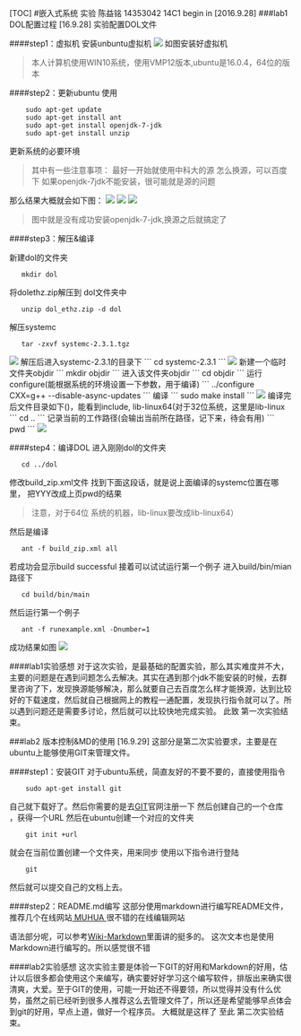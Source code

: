 [TOC]
#嵌入式系统 实验
陈益铭 14353042 14C1 begin in [2016.9.28]
###lab1 DOL配置过程 [16.9.28]
实验配置DOL文件

####step1：虚拟机
安装unbuntu虚拟机
<img src="https://github.com/Ym111/ES2016_14353042/blob/master/Res/Pic/1.png">
如图安装好虚拟机
>本人计算机使用WIN10系统，使用VMP12版本,ubuntu是16.0.4，64位的版本

####step2：更新ubuntu
使用
``` 
    sudo apt-get update
    sudo apt-get install ant
    sudo apt-get install openjdk-7-jdk
    sudo apt-get install unzip
```
更新系统的必要环境
>其中有一些注意事项：
最好一开始就使用中科大的源
怎么换源，可以百度下
如果openjdk-7jdk不能安装，很可能就是源的问题

那么结果大概就会如下图：
<img src="https://github.com/Ym111/ES2016_14353042/blob/master/Res/Pic/2.png">
<img src="https://github.com/Ym111/ES2016_14353042/blob/master/Res/Pic/3.png">
<img src="https://github.com/Ym111/ES2016_14353042/blob/master/Res/Pic/4.png">
>图中就是没有成功安装openjdk-7-jdk,换源之后就搞定了

####step3：解压&编译

新建dol的文件夹
```
   mkdir dol
```
将dolethz.zip解压到 dol文件夹中
```
   unzip dol_ethz.zip -d dol
```
解压systemc
```
   tar -zxvf systemc-2.3.1.tgz
```
<img src="https://github.com/Ym111/ES2016_14353042/blob/master/Res/Pic/5.png">
解压后进入systemc-2.3.1的目录下
```
   cd systemc-2.3.1
```
<img src="https://github.com/Ym111/ES2016_14353042/blob/master/Res/Pic/6.png">
新建一个临时文件夹objdir
```
   mkdir objdir
```
进入该文件夹objdir
```
   cd objdir
```
运行configure(能根据系统的环境设置一下参数，用于编译)
```
   ../configure CXX=g++ --disable-async-updates
```
编译
```
   sudo make install
```
<img src="https://github.com/Ym111/ES2016_14353042/blob/master/Res/Pic/7.png">
编译完后文件目录如下()，能看到include, lib-linux64(对于32位系统，这里是lib-linux
```
 cd ..       
```
记录当前的工作路径(会输出当前所在路径，记下来，待会有用)
```
   pwd
```
<img src="https://github.com/Ym111/ES2016_14353042/blob/master/Res/Pic/8.png">

####step4：编译DOL
进入刚刚dol的文件夹
```
   cd ../dol
```
修改build_zip.xml文件
找到下面这段话，就是说上面编译的systemc位置在哪里，
<property name="systemc.inc" value="YYY/include"/>
<property name="systemc.lib" value="YYY/lib-linux/libsystemc.a"/>
把YYY改成上页pwd的结果
>注意，对于64位 系统的机器，lib-linux要改成lib-linux64）

然后是编译
```
   ant -f build_zip.xml all
```
若成功会显示build successful
接着可以试试运行第一个例子
进入build/bin/mian路径下
```
   cd build/bin/main
```
然后运行第一个例子
```
   ant -f runexample.xml -Dnumber=1
```
成功结果如图
<img src="https://github.com/Ym111/ES2016_14353042/blob/master/Res/Pic/9.png">

####lab1实验感想
对于这次实验，是最基础的配置实验，那么其实难度并不大，主要的问题是在遇到问题怎么去解决。其实在遇到那个jdk不能安装的时候，去群里咨询了下，发现换源能够解决，那么就要自己去百度怎么样才能换源，达到比较好的下载速度，然后就自己根据网上的教程一通配置，发现执行指令就可以了。所以遇到问题还是需要多讨论，然后就可以比较快地完成实验。
此致 第一次实验结束。

###lab2 版本控制&MD的使用 [16.9.29]
这部分是第二次实验要求，主要是在ubuntu上能够使用GIT来管理文件。

####step1：安装GIT
对于ubuntu系统，简直友好的不要不要的，直接使用指令
```
    sudo apt-get install git
```
自己就下载好了。然后你需要的是去[GIT](https://github.com/)官网注册一下
然后创建自己的一个仓库 ，获得一个URL 
然后在ubuntu创建一个对应的文件夹
```
    git init +url
```
就会在当前位置创建一个文件夹，用来同步
使用以下指令进行登陆
```
    git
```
然后就可以提交自己的文档上去。

####step2：README.md编写
这部分使用markdown进行编写README文件，推荐几个在线网站[ MUHUA ](http://mahua.jser.me/)很不错的在线编辑网站

语法部分呢，可以参考[Wiki-Markdown](https://en.wikipedia.org/wiki/Markdown)里面讲的挺多的。
这次文本也是使用Markdown进行编写的。所以感觉很不错

####lab2实验感想
这次实验主要是体验一下GIT的好用和Markdown的好用，估计以后很多都会使用这个来编写，确实要好好学习这个编写软件，排版出来确实很清爽，大爱。至于GIT的使用，可能一开始还不得要领，所以觉得并没有什么优势，虽然之前已经听到很多人推荐这么去管理文件了，所以还是希望能够早点体会到git的好用，早点上道，做好一个程序员。
大概就是这样了
至此 第二次实验结束。


